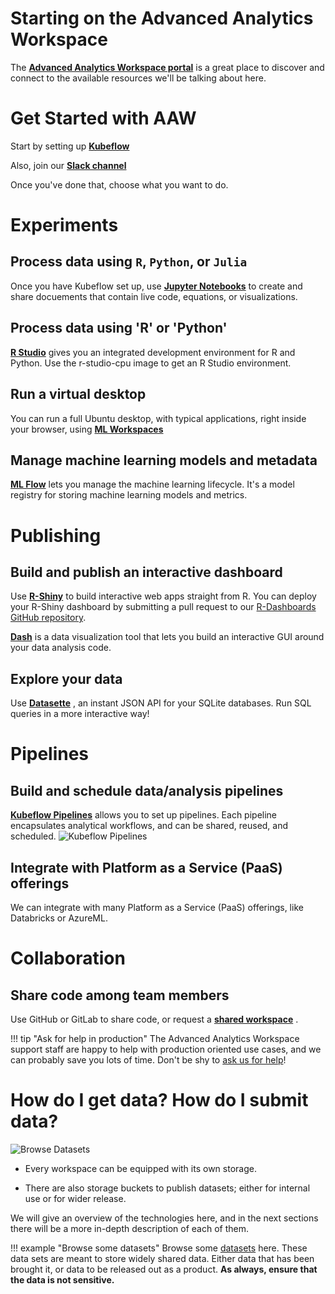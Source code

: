 # Starting on the Advanced Analytics Workspace

The
**[Advanced Analytics Workspace portal](https://portal.covid.cloud.statcan.ca)**
is a great place to discover and connect to the available resources we'll be
talking about here.

# Get Started with AAW

Start by setting up 
**[Kubeflow](1-Experiments/Kubeflow/)**

Also, join our 
**[Slack channel](https://statcan-aaw.slack.com/)**

Once you've done that, choose what you want to do.

# Experiments

## Process data using `R`, `Python`, or `Julia` 

Once you have Kubeflow set up, use 
**[Jupyter Notebooks](1-Experiments/Jupyter/)**
to create and share docuements that contain live code, equations, or visualizations.

## Process data using 'R' or 'Python'

**[R Studio](1-Experiments/RStudio/)**
gives you an integrated development environment for R and Python. Use the r-studio-cpu image to get an R Studio environment.

## Run a virtual desktop 

You can run a full Ubuntu desktop, with typical applications, right inside your browser, using [**ML Workspaces**](1-Experiments/ML-Workspaces)

## Manage machine learning models and metadata
**[ML Flow](1-Experiments/MLflow/)**
lets you manage the machine learning lifecycle. It's a model registry for storing machine learning models and metrics.

# Publishing

## Build and publish an interactive dashboard

Use 
**[R-Shiny](/2-Publishing/R-Shiny/)** 
to build interactive web apps straight from R. You can deploy your R-Shiny dashboard by submitting a pull request to our
[R-Dashboards GitHub repository](https://github.com/StatCan/R-dashboards).

**[Dash](/2-Publishing/Dash/)** is a data visualization tool that lets you build an interactive GUI around your data analysis code.

## Explore your data

Use 
**[Datasette](/2-Publishing/Datasette/)**
, an instant JSON API for your SQLite databases. Run SQL queries in a more interactive way!

# Pipelines

## Build and schedule data/analysis pipelines

**[Kubeflow Pipelines](/3-Pipelines/Kubeflow-Pipelines/)** allows you to set up pipelines. Each pipeline encapsulates analytical workflows, and can be shared, reused, and scheduled.
![Kubeflow Pipelines](images/readme/kubeflow_pipeline.png)

## Integrate with Platform as a Service (PaaS) offerings
We can integrate with many Platform as a Service (PaaS) offerings, like Databricks or AzureML.

# Collaboration
## Share code among team members

Use GitHub or GitLab to share code, or request a 
**[shared workspace](/Collaboration/)**
.

<!-- prettier-ignore -->
!!! tip "Ask for help in production"
    The Advanced Analytics Workspace support staff are happy to help with
    production oriented use cases, and we can probably save you lots of time.
    Don't be shy to [ask us for help](Help)!

# How do I get data? How do I submit data?

![Browse Datasets](images/readme/minio_ui.png)

- Every workspace can be equipped with its own storage.

- There are also storage buckets to publish datasets; either for internal use or
  for wider release.

We will give an overview of the technologies here, and in the next sections
there will be a more in-depth description of each of them.

<!-- prettier-ignore -->
!!! example "Browse some datasets"
    Browse some [datasets](https://datasets.covid.cloud.statcan.ca) here. These
    data sets are meant to store widely shared data. Either data that has been
    brought it, or data to be released out as a product. **As always, ensure
    that the data is not sensitive.**
